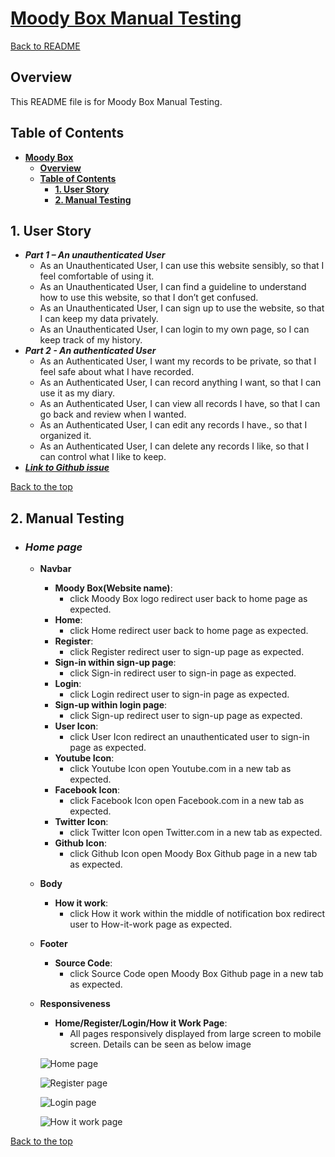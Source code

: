 # [**Moody Box Manual Testing**](https://hdyd.herokuapp.com/)

[Back to README](https://github.com/CrankyCat-Loves-Coding/how-do-you-do#3-testing-and-launch)

## **Overview**

This README file is for Moody Box Manual Testing.

## **Table of Contents**

- [**Moody Box**](#overview)
  - [**Overview**](#overview)
  - [**Table of Contents**](#table-of-contents)
    - [**1. User Story**](#1-user-story)
    - [**2. Manual Testing**](#2-manual-testing)

## **1. User Story**

- ***Part 1 – An unauthenticated User***
  - As an Unauthenticated User, I can use this website sensibly, so that I feel comfortable of using it.
  - As an Unauthenticated User, I can find a guideline to understand how to use this website, so that I don’t get confused.
  - As an Unauthenticated User, I can sign up to use the website, so that I can keep my data privately.
  - As an Unauthenticated User, I can login to my own page, so I can keep track of my history.
- ***Part 2 - An authenticated User***
  - As an Authenticated User, I want my records to be private, so that I feel safe about what I have recorded.
  - As an Authenticated User, I can record anything I want, so that I can use it as my diary.
  - As an Authenticated User, I can view all records I have, so that I can go back and review when I wanted.
  - As an Authenticated User, I can edit any records I have., so that I organized it.
  - As an Authenticated User, I can delete any records I like, so that I can control what I like to keep.
- ***[Link to Github issue](https://github.com/CrankyCat-Loves-Coding/how-do-you-do/issues?q=is%3Aissue+is%3Aclosed)***

[Back to the top](#overview)

## **2. Manual Testing**

- ### ***Home page***

  - **Navbar**

    - **Moody Box(Website name)**:
      - click Moody Box logo redirect user back to home page as expected.  
    - **Home**:
      - click Home redirect user back to home page as expected.
    - **Register**:
      - click Register redirect user to sign-up page as expected.
    - **Sign-in within sign-up page**:
      - click Sign-in redirect user to sign-in page as expected.
    - **Login**:
      - click Login redirect user to sign-in page as expected.
    - **Sign-up within login page**:
      - click Sign-up redirect user to sign-up page as expected.
    - **User Icon**:
      - click User Icon redirect an unauthenticated user to sign-in page as expected.
    - **Youtube Icon**:
      - click Youtube Icon open Youtube.com in a new tab as expected.
    - **Facebook Icon**:
      - click Facebook Icon open Facebook.com in a new tab as expected.
    - **Twitter Icon**:
      - click Twitter Icon open Twitter.com in a new tab as expected.
    - **Github Icon**:
      - click Github Icon open Moody Box Github page in a new tab as expected.

  - **Body**

    - **How it work**:
      - click How it work within the middle of notification box redirect user to How-it-work page as expected.
  
  - **Footer**

    - **Source Code**:
      - click Source Code open Moody Box Github page in a new tab as expected.

  - **Responsiveness**

    - **Home/Register/Login/How it Work Page**:
      - All pages responsively displayed from large screen to mobile screen. Details can be seen as below image

    ![Home page](https://res.cloudinary.com/dimaeig1n/image/upload/v1671922727/home-page.gif)

    ![Register page]()

    ![Login page]()

    ![How it work page]()

[Back to the top](#overview)
